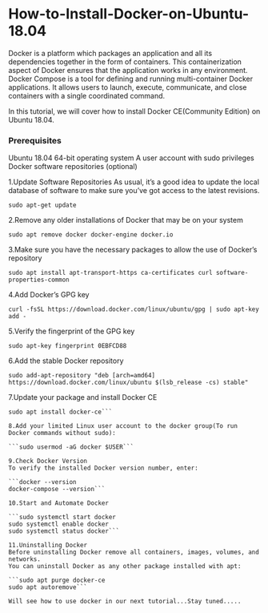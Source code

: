 # How-to-Install-Docker-on-Ubuntu-18.04
Docker is a platform which packages an application and all its dependencies together in the form of containers. This containerization aspect of Docker ensures that the application works in any environment.
Docker Compose is a tool for defining and running multi-container Docker applications. It allows users to launch, execute, communicate, and close containers with a single coordinated command.

In this tutorial, we will cover how to install Docker CE(Community Edition) on Ubuntu 18.04.

### Prerequisites

Ubuntu 18.04 64-bit operating system
A user account with sudo privileges
Docker software repositories (optional)

1.Update Software Repositories
As usual, it’s a good idea to update the local database of software to make sure you’ve got access to the latest revisions.

```sudo apt-get update```

2.Remove any older installations of Docker that may be on your system

```sudo apt remove docker docker-engine docker.io```

3.Make sure you have the necessary packages to allow the use of Docker’s repository

```sudo apt install apt-transport-https ca-certificates curl software-properties-common```

4.Add Docker’s GPG key

```curl -fsSL https://download.docker.com/linux/ubuntu/gpg | sudo apt-key add -```

5.Verify the fingerprint of the GPG key

```sudo apt-key fingerprint 0EBFCD88```

6.Add the stable Docker repository

```sudo add-apt-repository "deb [arch=amd64] https://download.docker.com/linux/ubuntu $(lsb_release -cs) stable"```

7.Update your package and install Docker CE

```sudo apt update
sudo apt install docker-ce```

8.Add your limited Linux user account to the docker group(To run Docker commands without sudo):

```sudo usermod -aG docker $USER```

9.Check Docker Version
To verify the installed Docker version number, enter:

```docker --version
docker-compose --version```

10.Start and Automate Docker

```sudo systemctl start docker
sudo systemctl enable docker
sudo systemctl status docker```

11.Uninstalling Docker
Before uninstalling Docker remove all containers, images, volumes, and networks.
You can uninstall Docker as any other package installed with apt:

```sudo apt purge docker-ce
sudo apt autoremove```

Will see how to use docker in our next tutorial...Stay tuned.....
